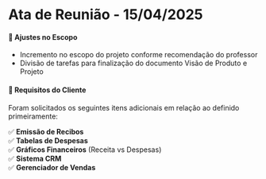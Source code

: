 # Ata de Reunião - 15/04/2025

#### 📌 Ajustes no Escopo
- Incremento no escopo do projeto conforme recomendação do professor
- Divisão de tarefas para finalização do documento Visão de Produto e Projeto

#### 📌 Requisitos do Cliente
Foram solicitados os seguintes itens adicionais em relação ao definido primeiramente:

✅ **Emissão de Recibos**  
✅ **Tabelas de Despesas**  
✅ **Gráficos Financeiros** (Receita vs Despesas)  
✅ **Sistema CRM**  
✅ **Gerenciador de Vendas**  

